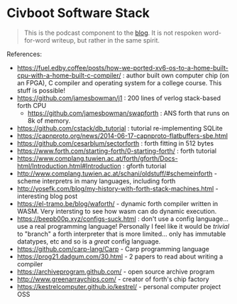 # Civboot Software Stack
> This is the podcast component to the [blog](../blog/0003-software.md). It is
> not respoken word-for-word writeup, but rather in the same spirit.


References:
- https://fuel.edby.coffee/posts/how-we-ported-xv6-os-to-a-home-built-cpu-with-a-home-built-c-compiler/
  : author built own computer chip (on an FPGA), C compiler and operating
  system for a college course. This stuff is possible!
- https://github.com/jamesbowman/j1 : 200 lines of verlog stack-based forth CPU 
  - https://github.com/jamesbowman/swapforth : ANS forth that runs on 8k of memory.
- https://github.com/cstack/db_tutorial : tutorial re-implementing SQLite
- https://capnproto.org/news/2014-06-17-capnproto-flatbuffers-sbe.html
- https://github.com/cesarblum/sectorforth : forth fitting in 512 bytes
- https://www.forth.com/starting-forth/0-starting-forth/ : forth tutorial
- https://www.complang.tuwien.ac.at/forth/gforth/Docs-html/Introduction.html#Introduction : gforth tutorial
- http://www.complang.tuwien.ac.at/schani/oldstuff/#schemeinforth - scheme interpretrs in many languages, including forth
- http://yosefk.com/blog/my-history-with-forth-stack-machines.html - interesting blog post
- https://el-tramo.be/blog/waforth/ - dynamic forth compiler written in WASM.
  Very intersting to see how wasm can do dynamic execution.
- https://beepb00p.xyz/configs-suck.html : don't use a config language... use a real programming language!
  Personally I feel like it would be _trivial_ to "branch" a forth interpreter that is more limited... only
  has immutable datatypes, etc and so is a _great_ config language.
- https://github.com/carp-lang/Carp - Carp programming language
- https://prog21.dadgum.com/30.html - 2 papers to read about writing a compiler
- https://archiveprogram.github.com/ - open source archive program
- http://www.greenarraychips.com/ - creator of forth's chip factory
- https://kestrelcomputer.github.io/kestrel/ - personal computer project OSS

